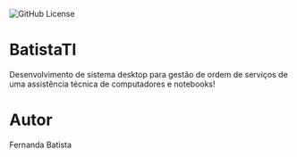 ![GitHub License](https://img.shields.io/github/license/fernandass2/BatistaTI)


# BatistaTI
Desenvolvimento de sistema desktop para gestão de ordem de serviços de uma assistência técnica de computadores e notebooks!

# Autor
Fernanda Batista
 

